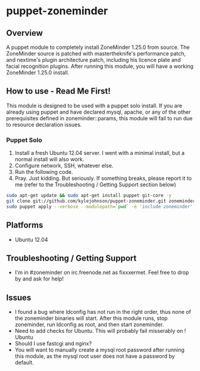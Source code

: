 puppet-zoneminder
=================

## Overview
A puppet module to completely install ZoneMinder 1.25.0 from source.
The ZoneMinder source is patched with mastertheknife's performance patch, and nextime's plugin architecture patch, including his licence plate and facial recognition plugins.
After running this module, you will have a working ZoneMinder 1.25.0 install.

## How to use - Read Me First!
This module is designed to be used with a puppet solo install.  If you are already using puppet and have declared mysql, apache, or any of the other prerequisites defined in zoneminder::params, this module will fail to run due to resource declaration issues.

### Puppet Solo
 1.  Install a fresh Ubuntu 12.04 server.  I went with a minimal install, but a normal install will also work.
 2.  Configure network, SSH, whatever else.
 3.  Run the following code.
 4.  Pray.  Just kidding.  But seriously.  If something breaks, please report it to me (refer to the Troubleshooting / Getting Support section below)

```bash
sudo apt-get update && sudo apt-get install puppet git-core -y
git clone git://github.com/kylejohnson/puppet-zoneminder.git zoneminder
sudo puppet apply --verbose --modulepath=`pwd` -e 'include zoneminder'
```

## Platforms
 * Ubuntu 12.04

## Troubleshooting / Getting Support
 * I'm in #zoneminder on irc.freenode.net as fixxxermet.  Feel free to drop by and ask for help!

## Issues
 * I found a bug where ldconfig has not run in the right order, thus none of the zoneminder binaries will start.  After this  module runs, stop zoneminder, run ldconfig as root, and then start zoneminder.
 * Need to add checks for Ubuntu.  This will probably fail misserably on ! Ubuntu
 * Should I use fastcgi and nginx?
 * You will want to manually create a mysql root password after running this module, as the mysql root user does not have a password by default. 
